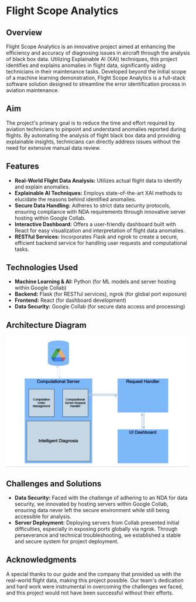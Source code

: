 # Flight Scope Analytics

## Overview
Flight Scope Analytics is an innovative project aimed at enhancing the efficiency and accuracy of diagnosing issues in aircraft through the analysis of black box data. Utilizing Explainable AI (XAI) techniques, this project identifies and explains anomalies in flight data, significantly aiding technicians in their maintenance tasks. Developed beyond the initial scope of a machine learning demonstration, Flight Scope Analytics is a full-stack software solution designed to streamline the error identification process in aviation maintenance.

## Aim
The project's primary goal is to reduce the time and effort required by aviation technicians to pinpoint and understand anomalies reported during flights. By automating the analysis of flight black box data and providing explainable insights, technicians can directly address issues without the need for extensive manual data review.

## Features
- **Real-World Flight Data Analysis:** Utilizes actual flight data to identify and explain anomalies.
- **Explainable AI Techniques:** Employs state-of-the-art XAI methods to elucidate the reasons behind identified anomalies.
- **Secure Data Handling:** Adheres to strict data security protocols, ensuring compliance with NDA requirements through innovative server hosting within Google Collab.
- **Interactive Dashboard:** Offers a user-friendly dashboard built with React for easy visualization and interpretation of flight data anomalies.
- **RESTful Services:** Incorporates Flask and ngrok to create a secure, efficient backend service for handling user requests and computational tasks.

## Technologies Used
- **Machine Learning & AI:** Python (for ML models and server hosting within Google Collab)
- **Backend:** Flask (for RESTful services), ngrok (for global port exposure)
- **Frontend:** React (for dashboard development)
- **Data Security:** Google Collab (for secure data access and processing)

## Architecture Diagram
  <img src="Architecture.jpg" alt="GameHub" width="500"/><br /> 
  
## Challenges and Solutions
- **Data Security:** Faced with the challenge of adhering to an NDA for data security, we innovated by hosting servers within Google Collab, ensuring data never left the secure environment while still being accessible for analysis.
- **Server Deployment:** Deploying servers from Collab presented initial difficulties, especially in exposing ports globally via ngrok. Through perseverance and technical troubleshooting, we established a stable and secure system for project deployment.

## Acknowledgments
A special thanks to our guide and the company that provided us with the real-world flight data, making this project possible. Our team's dedication and hard work were instrumental in overcoming the challenges we faced, and this project would not have been successful without their efforts.





